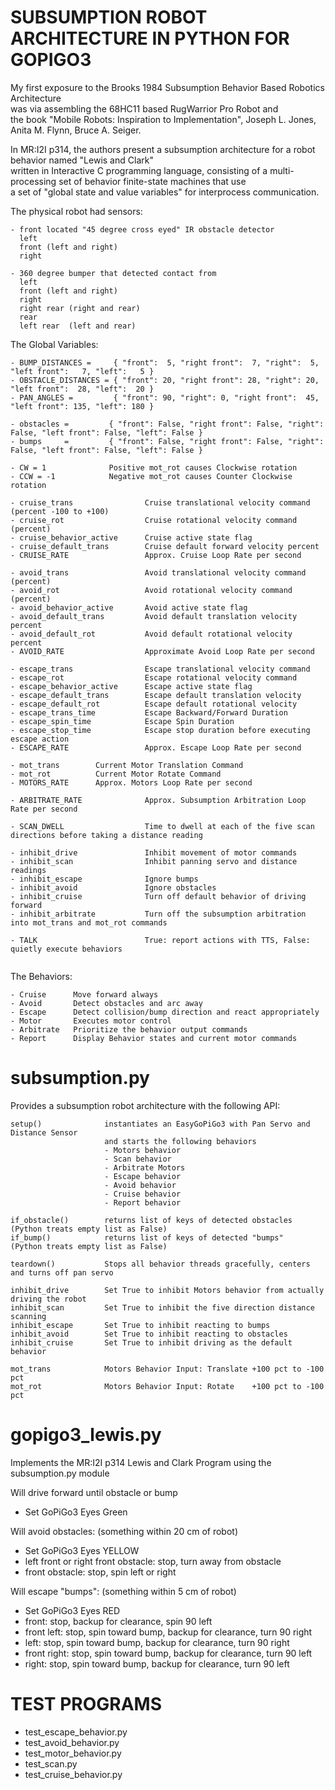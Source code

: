 # SUBSUMPTION ROBOT ARCHITECTURE IN PYTHON FOR GOPIGO3  

My first exposure to the Brooks 1984 Subsumption Behavior Based Robotics Architecture  
was via assembling the 68HC11 based RugWarrior Pro Robot and  
the book "Mobile Robots: Inspiration to Implementation", Joseph L. Jones, Anita M. Flynn, Bruce A. Seiger.  

In MR:I2I p314, the authors present a subsumption architecture for a robot behavior named "Lewis and Clark"  
written in Interactive C programming language, consisting of a multi-processing set of 
behavior finite-state machines that use  
a set of "global state and value variables" for interprocess communication.  

The physical robot had sensors:
```
- front located "45 degree cross eyed" IR obstacle detector
  left
  front (left and right)
  right

- 360 degree bumper that detected contact from  
  left  
  front (left and right)
  right
  right rear (right and rear) 
  rear
  left rear  (left and rear)
```


The Global Variables:
```
- BUMP_DISTANCES =     { "front":  5, "right front":  7, "right":  5, "left front":   7, "left":   5 }
- OBSTACLE_DISTANCES = { "front": 20, "right front": 28, "right": 20, "left front":  28, "left":  20 }
- PAN_ANGLES =         { "front": 90, "right": 0, "right front":  45, "left front": 135, "left": 180 }

- obstacles =         { "front": False, "right front": False, "right":  False, "left front": False, "left": False }
- bumps     =         { "front": False, "right front": False, "right":  False, "left front": False, "left": False }

- CW = 1              Positive mot_rot causes Clockwise rotation
- CCW = -1            Negative mot_rot causes Counter Clockwise rotation

- cruise_trans                Cruise translational velocity command (percent -100 to +100)  
- cruise_rot                  Cruise rotational velocity command (percent)
- cruise_behavior_active      Cruise active state flag  
- cruise_default_trans        Cruise default forward velocity percent   
- CRUISE_RATE                 Approx. Cruise Loop Rate per second

- avoid_trans                 Avoid translational velocity command (percent)  
- avoid_rot                   Avoid rotational velocity command (percent)  
- avoid_behavior_active       Avoid active state flag  
- avoid_default_trans         Avoid default translation velocity percent  
- avoid_default_rot           Avoid default rotational velocity percent
- AVOID_RATE                  Approximate Avoid Loop Rate per second

- escape_trans                Escape translational velocity command  
- escape_rot                  Escape rotational velocity command  
- escape_behavior_active      Escape active state flag  
- escape_default_trans        Escape default translation velocity  
- escape_default_rot          Escape default rotational velocity  
- escape_trans_time           Escape Backward/Forward Duration  
- escape_spin_time            Escape Spin Duration  
- escape_stop_time            Escape stop duration before executing escape action
- ESCAPE_RATE                 Approx. Escape Loop Rate per second

- mot_trans        Current Motor Translation Command  
- mot_rot          Current Motor Rotate Command  
- MOTORS_RATE      Approx. Motors Loop Rate per second

- ARBITRATE_RATE              Approx. Subsumption Arbitration Loop Rate per second

- SCAN_DWELL                  Time to dwell at each of the five scan directions before taking a distance reading

- inhibit_drive               Inhibit movement of motor commands
- inhibit_scan                Inhibit panning servo and distance readings
- inhibit_escape              Ignore bumps
- inhibit_avoid               Ignore obstacles
- inhibit_cruise              Turn off default behavior of driving forward
- inhibit_arbitrate           Turn off the subsumption arbitration into mot_trans and mot_rot commands

- TALK                        True: report actions with TTS, False: quietly execute behaviors
               
```

The Behaviors:
```
- Cruise      Move forward always  
- Avoid       Detect obstacles and arc away  
- Escape      Detect collision/bump direction and react appropriately  
- Motor       Executes motor control  
- Arbitrate   Prioritize the behavior output commands  
- Report      Display Behavior states and current motor commands  
```

# subsumption.py

Provides a subsumption robot architecture with the following API:
```
setup()              instantiates an EasyGoPiGo3 with Pan Servo and Distance Sensor
                     and starts the following behaviors
                     - Motors behavior
                     - Scan behavior
                     - Arbitrate Motors
                     - Escape behavior
                     - Avoid behavior
                     - Cruise behavior
                     - Report behavior

if_obstacle()        returns list of keys of detected obstacles (Python treats empty list as False)
if_bump()            returns list of keys of detected "bumps"   (Python treats empty list as False)

teardown()           Stops all behavior threads gracefully, centers and turns off pan servo

inhibit_drive        Set True to inhibit Motors behavior from actually driving the robot
inhibit_scan         Set True to inhibit the five direction distance scanning 
inhibit_escape       Set True to inhibit reacting to bumps 
inhibit_avoid        Set True to inhibit reacting to obstacles 
inhibit_cruise       Set True to inhibit driving as the default behavior
 
mot_trans            Motors Behavior Input: Translate +100 pct to -100 pct
mot_rot              Motors Behavior Input: Rotate    +100 pct to -100 pct
```

# gopigo3_lewis.py

Implements the MR:I2I p314 Lewis and Clark Program using the subsumption.py module


Will drive forward until obstacle or bump
  - Set GoPiGo3 Eyes Green

Will avoid obstacles: (something within 20 cm of robot)
  - Set GoPiGo3 Eyes YELLOW
  - left front or right front obstacle: stop, turn away from obstacle 
  - front obstacle: stop, spin left or right 

Will escape "bumps": (something within 5 cm of robot)
  - Set GoPiGo3 Eyes RED
  - front: stop, backup for clearance, spin 90 left
  - front left: stop, spin toward bump, backup for clearance, turn 90 right
  - left: stop, spin toward bump, backup for clearance, turn 90 right
  - front right: stop, spin toward bump, backup for clearance, turn 90 left
  - right: stop, spin toward bump, backup for clearance, turn 90 left

# TEST PROGRAMS
- test_escape_behavior.py
- test_avoid_behavior.py
- test_motor_behavior.py
- test_scan.py
- test_cruise_behavior.py

